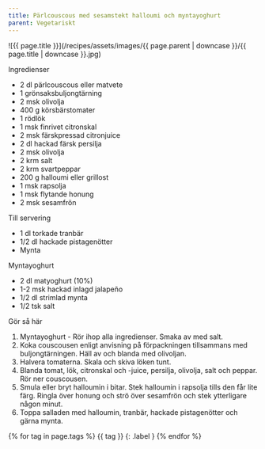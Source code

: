 ```yaml
---
title: Pärlcouscous med sesamstekt halloumi och myntayoghurt
parent: Vegetariskt
---
```

![{{ page.title }}](/recipes/assets/images/{{ page.parent | downcase }}/{{ page.title | downcase }}.jpg)

Ingredienser

- 2 dl pärlcouscous eller matvete
- 1 grönsaksbuljongtärning
- 2 msk olivolja
- 400 g körsbärstomater
- 1 rödlök
- 1 msk finrivet citronskal
- 2 msk färskpressad citronjuice
- 2 dl hackad färsk persilja
- 2 msk olivolja
- 2 krm salt
- 2 krm svartpeppar
- 200 g halloumi eller grillost
- 1 msk rapsolja
- 1 msk flytande honung
- 2 msk sesamfrön

Till servering

- 1 dl torkade tranbär
- 1/2 dl hackade pistagenötter
- Mynta

Myntayoghurt

- 2 dl matyoghurt (10%)
- 1-2 msk hackad inlagd jalapeño
- 1/2 dl strimlad mynta
- 1/2 tsk salt

Gör så här

1. Myntayoghurt - Rör ihop alla ingredienser. Smaka av med salt.
2. Koka couscousen enligt anvisning på förpackningen tillsammans med buljongtärningen. Häll av och blanda med olivoljan.
3. Halvera tomaterna. Skala och skiva löken tunt.
4. Blanda tomat, lök, citronskal och -juice, persilja, olivolja, salt och peppar. Rör ner couscousen.
5. Smula eller bryt halloumin i bitar. Stek halloumin i rapsolja tills den får lite färg. Ringla över honung och strö över sesamfrön och stek ytterligare någon minut.
6. Toppa salladen med halloumin, tranbär, hackade pistagenötter och gärna mynta.

{% for tag in page.tags %}
{{ tag }}
{: .label }
{% endfor %}
